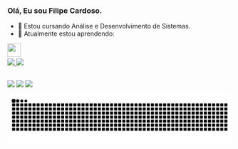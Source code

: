 ### Olá, Eu sou Filipe Cardoso.

- 🔭 Estou cursando Análise e Desenvolvimento de Sistemas.
- 🌱 Atualmente estou aprendendo:
<img src="https://cdn.jsdelivr.net/gh/devicons/devicon/icons/flutter/flutter-original.svg" width="30" height="30" />


<div>
<a href="https://github.com/Filipecard">
<img height="180em" src="https://github-readme-stats.vercel.app/api/top-langs/?username=Filipecard&layout=compact&langs_count=7&theme=dracula"/>
<img height="180em" src="https://github-readme-stats.vercel.app/api?username=Filipecard&show_icons=true&theme=dracula&include_all_commits=true&count_private=true"/>
</div>
    
  ##
 
<div>
  <a href="https://www.instagram.com/filipe_caroli" target="_blank"><img src="https://img.shields.io/badge/-Instagram-%23E4405F?style=for-the-badge&logo=instagram&logoColor=white" target="_blank"></a>
  <a href = "mailto:cardosof19283745@gmail.com"><img src="https://img.shields.io/badge/-Gmail-%23333?style=for-the-badge&logo=gmail&logoColor=white" target="_blank"></a>
  <a href="https://www.linkedin.com/in/filipe-cardoso-a95805192" target="_blank"><img src="https://img.shields.io/badge/-LinkedIn-%230077B5?style=for-the-badge&logo=linkedin&logoColor=white" target="_blank"></a> 

</div>
  
  
  
![Snake animation](https://github.com/Filipecard/Filipecard/blob/output/github-contribution-grid-snake.svg)
